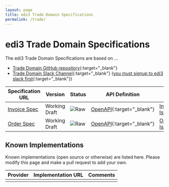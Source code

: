 ```yaml
---
layout: page
title: edi3 Trade Domain Specifications
permalink: /trade/
---
```


# edi3 Trade Domain Specifications

The edi3 Trade Domain Specifications are based on ...

* [Trade Domain GitHub repository](https://github.com/edi3/edi3-trade){:target="_blank"}
* [Trade Domain Slack Channel](https://edi3.slack.com/messages/spec-trade/){:target="_blank"} ([you must signup to edi3 slack first](https://join.slack.com/t/edi3/shared_invite/enQtNTY5OTkzMjQ0NjcyLTAxZGVlMzJmNWQ5MDBjOTRmMWViNGU0MzdhY2VkOWIwZWY3ODMxOWE4YTJmZjdiNTBkYzczZDk5Y2ViOWJlNzQ){:target="_blank"})

| Specification URL | Version | Status | API Definition | Issues List |
| ----------------- | ------  | ------ | -------------- | ----------- |
| [Invoice Spec](//edi3.org/specs/edi3-trade/develop/edi3-invoice/) | Working Draft | ![Raw](//rfc.unprotocols.org/spec:2/COSS/raw.svg) | [OpenAPI](//edi3.org/specs/edi3-trade/develop/edi3-invoice/swagger){:target="_blank"} |  [Invoice Issues](https://github.com/edi3/edi3-trade/issues){:target="_blank"}  |
| [Order Spec](//edi3.org/specs/edi3-trade/develop/edi3-order/) | Working Draft | ![Raw](//rfc.unprotocols.org/spec:2/COSS/raw.svg) | [OpenAPI](//edi3.org/specs/edi3-trade/develop/edi3-order/swagger){:target="_blank"} |  [Order Issues](https://github.com/edi3/edi3-trade/issues){:target="_blank"}  |

## Known Implementations

Known implementations (open source or otherwise) are listed here.  Please modify this page and make a pull request to add your own.

|Provider|Implementation URL|Comments|
|--------|------------------|--------|
|  |  |  |

